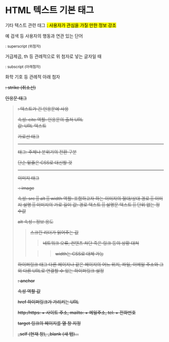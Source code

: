 # HTML 텍스트 기본 태그

기타 텍스트 관련 태그
<mark> : 사용자가 관심을 가질 만한 정보 강조


예 검색 등 사용자의 행동과 연관 있는 단어

<sup> : superscript (위첨자)

거급제곱, th 등 관례적으로 위 첨자로 넣는 글자일 때

<sub> : subscript (아래첨자)

화학 기호 등 관례적 아래 첨자

<s> : strike (취소선)




인용문 태그

<blockquote> : 텍스트가 긴 인용문에 사용


속성: cite
역할: 인용문의 출처 URL  
값: URL 텍스트


가로선 태그
<hr> 태그: 주제나 분위기의 전환 구분

단순 밑줄은 CSS로 대신할 것

---

이미지 태그

<img> : image

속성: src   || alt  || width
역할: 포함하고자 하는 이미지의 절대/상대 경로  ||  이미지 설명  ||  이미지의 가로 길이
값: 경로 텍스트  || 설명문 텍스트 || 단위 없는 정수값


alt 속성 : 정보 용도

>스크린 리더가 읽어주는 값
>   >네트워크 오류, 컨텐츠 차단 죽은 링크 등의 상황 대처
>   
>   >    >width는 CSS로 대체 가능






하이퍼링크 태그
다른 페이지나 같은 페이지의 어느 위치, 파일, 이메일 주소와 그 외 다른 URL로 연결할 수 있는 하이퍼링크 설정

<a> : anchor



속성
역할
값




href
하이퍼링크가 가리키는 URL

http:/https: + 사이트 주소, mailto: + 메일주소, tel: + 전화번호


target
링크의 페이지를 열 창 지정

_self (현재 창), _blank (새 탭)...



